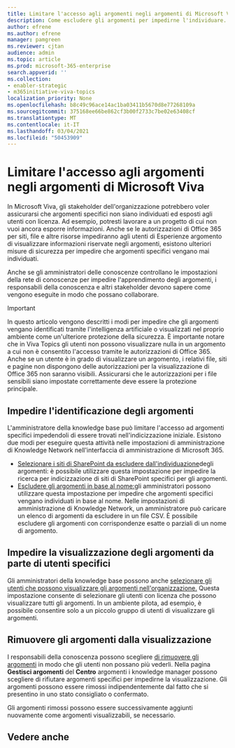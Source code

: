 ```yaml
---
title: Limitare l'accesso agli argomenti negli argomenti di Microsoft Viva
description: Come escludere gli argomenti per impedirne l'individuare.
author: efrene
ms.author: efrene
manager: pamgreen
ms.reviewer: cjtan
audience: admin
ms.topic: article
ms.prod: microsoft-365-enterprise
search.appverid: ''
ms.collection:
- enabler-strategic
- m365initiative-viva-topics
localization_priority: None
ms.openlocfilehash: b8c49c96ace14ac1ba03411b5670d8e77268109a
ms.sourcegitcommit: 375168ee66be862cf3b00f2733c7be02e63408cf
ms.translationtype: MT
ms.contentlocale: it-IT
ms.lasthandoff: 03/04/2021
ms.locfileid: "50453909"
---
```

# <a name="restrict-access-to-topics-in-microsoft-viva-topics"></a>Limitare l'accesso agli argomenti negli argomenti di Microsoft Viva

In Microsoft Viva, gli stakeholder dell'organizzazione potrebbero voler assicurarsi che argomenti specifici non siano individuati ed esposti agli utenti con licenza. Ad esempio, potresti lavorare a un progetto di cui non vuoi ancora esporre informazioni. Anche se le autorizzazioni di Office 365 per siti, file e altre risorse impediranno agli utenti di Esperienze argomento di visualizzare informazioni riservate negli argomenti, esistono ulteriori misure di sicurezza per impedire che argomenti specifici vengano mai individuati.

Anche se gli amministratori delle conoscenze controllano le impostazioni della rete di conoscenze per impedire l'apprendimento degli argomenti, i responsabili della conoscenza e altri stakeholder devono sapere come vengono eseguite in modo che possano collaborare.

> [!Important] 
> In questo articolo vengono descritti i modi per impedire che gli argomenti vengano identificati tramite l'intelligenza artificiale o visualizzati nel proprio ambiente come un'ulteriore protezione della sicurezza. È importante notare che in Viva Topics gli utenti non possono visualizzare nulla in un argomento a cui non è consentito l'accesso tramite le autorizzazioni di Office 365. Anche se un utente è in grado di visualizzare un argomento, i relativi file, siti e pagine non dispongono delle autorizzazioni per la visualizzazione di Office 365 non saranno visibili. Assicurarsi che le autorizzazioni per i file sensibili siano impostate correttamente deve essere la protezione principale.

## <a name="prevent-topics-from-being-identified"></a>Impedire l'identificazione degli argomenti

L'amministratore della knowledge base può limitare l'accesso ad argomenti specifici impedendoli di essere trovati nell'indicizzazione iniziale. Esistono due modi per eseguire questa attività nelle impostazioni di amministrazione di Knowledge Network nell'interfaccia di amministrazione di Microsoft 365.
 
- [Selezionare i siti di SharePoint da escludere dall'individuazione](https://docs.microsoft.com/microsoft-365/knowledge/topic-experiences-discovery#select-sharepoint-topic-sources)degli argomenti: è possibile utilizzare questa impostazione per impedire la ricerca per indicizzazione di siti di SharePoint specifici per gli argomenti.
- [Escludere gli argomenti in base al nome:](https://docs.microsoft.com/microsoft-365/knowledge/topic-experiences-discovery#exclude-topics-by-name)gli amministratori possono utilizzare questa impostazione per impedire che argomenti specifici vengano individuati in base al nome. Nelle impostazioni di amministrazione di Knowledge Network, un amministratore può caricare un elenco di argomenti da escludere in un file CSV. È possibile escludere gli argomenti con corrispondenze esatte o parziali di un nome di argomento.

## <a name="prevent-topics-from-being-viewed-by-specific-users"></a>Impedire la visualizzazione degli argomenti da parte di utenti specifici

Gli amministratori della knowledge base possono anche [selezionare gli utenti che possono visualizzare gli argomenti nell'organizzazione.](https://docs.microsoft.com/microsoft-365/knowledge/topic-experiences-knowledge-rules) Questa impostazione consente di selezionare gli utenti con licenza che possono visualizzare tutti gli argomenti. In un ambiente pilota, ad esempio, è possibile consentire solo a un piccolo gruppo di utenti di visualizzare gli argomenti.

## <a name="remove-topics-from-being-viewed"></a>Rimuovere gli argomenti dalla visualizzazione

I responsabili della conoscenza possono scegliere [di rimuovere gli argomenti](https://docs.microsoft.com/microsoft-365/knowledge/manage-topics) in modo che gli utenti non possano più vederli. Nella pagina **Gestisci argomenti** del **Centro** argomenti i knowledge manager possono scegliere di rifiutare argomenti specifici per impedirne la visualizzazione. Gli argomenti possono essere rimossi indipendentemente dal fatto che si presentino in uno stato consigliato o confermato.

Gli argomenti rimossi possono essere successivamente aggiunti nuovamente come argomenti visualizzabili, se necessario. 


## <a name="see-also"></a>Vedere anche



  






